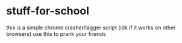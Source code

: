 # stuff-for-school
this is a simple chrome crasher/lagger script (idk if it works on other browsers)
use this to prank your friends
